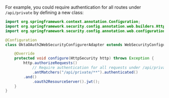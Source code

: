 For example, you could require authentication for all routes under `/api/private` by defining a new class:

```java
import org.springframework.context.annotation.Configuration;
import org.springframework.security.config.annotation.web.builders.HttpSecurity;
import org.springframework.security.config.annotation.web.configuration.WebSecurityConfigurerAdapter;

@Configuration
class OktaOAuth2WebSecurityConfigurerAdapter extends WebSecurityConfigurerAdapter {

    @Override
    protected void configure(HttpSecurity http) throws Exception {
        http.authorizeRequests()
            // Require authentication for all requests under /api/private
            .antMatchers("/api/private/**").authenticated()
        .and()
            .oauth2ResourceServer().jwt();
    }
}
```

